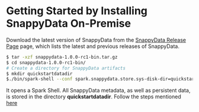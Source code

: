 <a id="getting-started-by-installing-snappydata-on-premise"></a>
# Getting Started by Installing SnappyData On-Premise
Download the latest version of SnappyData from the [SnappyData Release Page](https://github.com/SnappyDataInc/snappydata/releases/) page, which lists the latest and previous releases of SnappyData.

```bash
$ tar -xzf snappydata-1.0.0-rc1-bin.tar.gz
$ cd snappydata-1.0.0-rc1-bin/
# Create a directory for SnappyData artifacts
$ mkdir quickstartdatadir
$./bin/spark-shell --conf spark.snappydata.store.sys-disk-dir=quickstartdatadir --conf spark.snappydata.store.log-file=quickstartdatadir/quickstart.log
```
It opens a Spark Shell. All SnappyData metadata, as well as persistent data, is stored in the directory **quickstartdatadir**. Follow the steps mentioned [here](#Start_quickStart)
